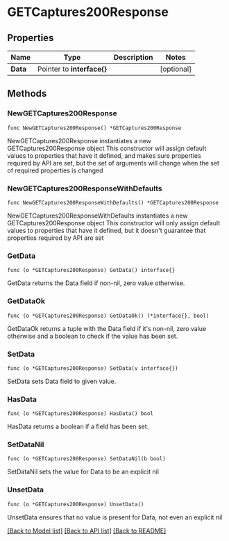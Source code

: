 # GETCaptures200Response

## Properties

Name | Type | Description | Notes
------------ | ------------- | ------------- | -------------
**Data** | Pointer to **interface{}** |  | [optional] 

## Methods

### NewGETCaptures200Response

`func NewGETCaptures200Response() *GETCaptures200Response`

NewGETCaptures200Response instantiates a new GETCaptures200Response object
This constructor will assign default values to properties that have it defined,
and makes sure properties required by API are set, but the set of arguments
will change when the set of required properties is changed

### NewGETCaptures200ResponseWithDefaults

`func NewGETCaptures200ResponseWithDefaults() *GETCaptures200Response`

NewGETCaptures200ResponseWithDefaults instantiates a new GETCaptures200Response object
This constructor will only assign default values to properties that have it defined,
but it doesn't guarantee that properties required by API are set

### GetData

`func (o *GETCaptures200Response) GetData() interface{}`

GetData returns the Data field if non-nil, zero value otherwise.

### GetDataOk

`func (o *GETCaptures200Response) GetDataOk() (*interface{}, bool)`

GetDataOk returns a tuple with the Data field if it's non-nil, zero value otherwise
and a boolean to check if the value has been set.

### SetData

`func (o *GETCaptures200Response) SetData(v interface{})`

SetData sets Data field to given value.

### HasData

`func (o *GETCaptures200Response) HasData() bool`

HasData returns a boolean if a field has been set.

### SetDataNil

`func (o *GETCaptures200Response) SetDataNil(b bool)`

 SetDataNil sets the value for Data to be an explicit nil

### UnsetData
`func (o *GETCaptures200Response) UnsetData()`

UnsetData ensures that no value is present for Data, not even an explicit nil

[[Back to Model list]](../README.md#documentation-for-models) [[Back to API list]](../README.md#documentation-for-api-endpoints) [[Back to README]](../README.md)


